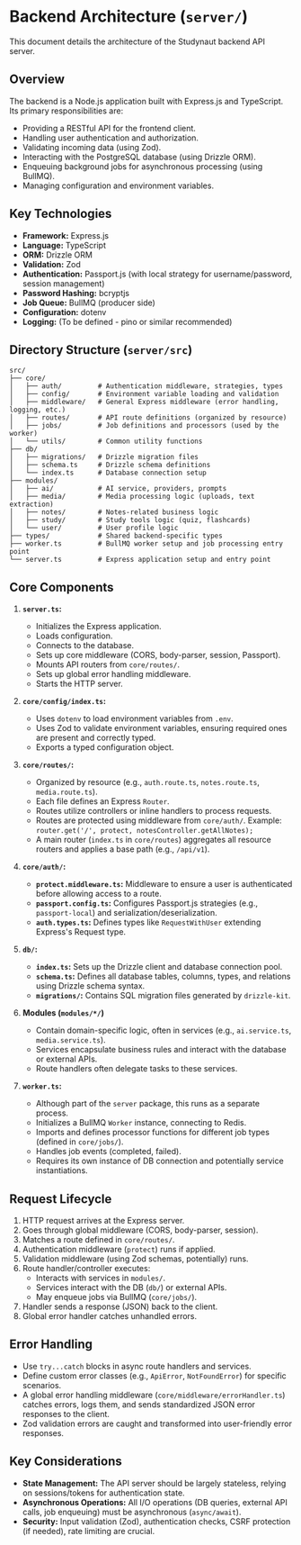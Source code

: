 # Backend Architecture (`server/`)

This document details the architecture of the Studynaut backend API server.

## Overview

The backend is a Node.js application built with Express.js and TypeScript. Its primary responsibilities are:

*   Providing a RESTful API for the frontend client.
*   Handling user authentication and authorization.
*   Validating incoming data (using Zod).
*   Interacting with the PostgreSQL database (using Drizzle ORM).
*   Enqueuing background jobs for asynchronous processing (using BullMQ).
*   Managing configuration and environment variables.

## Key Technologies

*   **Framework:** Express.js
*   **Language:** TypeScript
*   **ORM:** Drizzle ORM
*   **Validation:** Zod
*   **Authentication:** Passport.js (with local strategy for username/password, session management)
*   **Password Hashing:** bcryptjs
*   **Job Queue:** BullMQ (producer side)
*   **Configuration:** dotenv
*   **Logging:** (To be defined - pino or similar recommended)

## Directory Structure (`server/src`)

```
src/
├── core/
│   ├── auth/         # Authentication middleware, strategies, types
│   ├── config/       # Environment variable loading and validation
│   ├── middleware/   # General Express middleware (error handling, logging, etc.)
│   ├── routes/       # API route definitions (organized by resource)
│   ├── jobs/         # Job definitions and processors (used by the worker)
│   └── utils/        # Common utility functions
├── db/
│   ├── migrations/   # Drizzle migration files
│   ├── schema.ts     # Drizzle schema definitions
│   └── index.ts      # Database connection setup
├── modules/
│   ├── ai/           # AI service, providers, prompts
│   ├── media/        # Media processing logic (uploads, text extraction)
│   ├── notes/        # Notes-related business logic
│   ├── study/        # Study tools logic (quiz, flashcards)
│   └── user/         # User profile logic
├── types/            # Shared backend-specific types
├── worker.ts         # BullMQ worker setup and job processing entry point
└── server.ts         # Express application setup and entry point
```

## Core Components

1.  **`server.ts`:**
    *   Initializes the Express application.
    *   Loads configuration.
    *   Connects to the database.
    *   Sets up core middleware (CORS, body-parser, session, Passport).
    *   Mounts API routers from `core/routes/`.
    *   Sets up global error handling middleware.
    *   Starts the HTTP server.

2.  **`core/config/index.ts`:**
    *   Uses `dotenv` to load environment variables from `.env`.
    *   Uses Zod to validate environment variables, ensuring required ones are present and correctly typed.
    *   Exports a typed configuration object.

3.  **`core/routes/`:**
    *   Organized by resource (e.g., `auth.route.ts`, `notes.route.ts`, `media.route.ts`).
    *   Each file defines an Express `Router`.
    *   Routes utilize controllers or inline handlers to process requests.
    *   Routes are protected using middleware from `core/auth/`. Example: `router.get('/', protect, notesController.getAllNotes);`
    *   A main router (`index.ts` in `core/routes`) aggregates all resource routers and applies a base path (e.g., `/api/v1`).

4.  **`core/auth/`:**
    *   **`protect.middleware.ts`:** Middleware to ensure a user is authenticated before allowing access to a route.
    *   **`passport.config.ts`:** Configures Passport.js strategies (e.g., `passport-local`) and serialization/deserialization.
    *   **`auth.types.ts`:** Defines types like `RequestWithUser` extending Express's Request type.

5.  **`db/`:**
    *   **`index.ts`:** Sets up the Drizzle client and database connection pool.
    *   **`schema.ts`:** Defines all database tables, columns, types, and relations using Drizzle schema syntax.
    *   **`migrations/`:** Contains SQL migration files generated by `drizzle-kit`.

6.  **Modules (`modules/*/`)**
    *   Contain domain-specific logic, often in services (e.g., `ai.service.ts`, `media.service.ts`).
    *   Services encapsulate business rules and interact with the database or external APIs.
    *   Route handlers often delegate tasks to these services.

7.  **`worker.ts`:**
    *   Although part of the `server` package, this runs as a separate process.
    *   Initializes a BullMQ `Worker` instance, connecting to Redis.
    *   Imports and defines processor functions for different job types (defined in `core/jobs/`).
    *   Handles job events (completed, failed).
    *   Requires its own instance of DB connection and potentially service instantiations.

## Request Lifecycle

1.  HTTP request arrives at the Express server.
2.  Goes through global middleware (CORS, body-parser, session).
3.  Matches a route defined in `core/routes/`.
4.  Authentication middleware (`protect`) runs if applied.
5.  Validation middleware (using Zod schemas, potentially) runs.
6.  Route handler/controller executes:
    *   Interacts with services in `modules/`.
    *   Services interact with the DB (`db/`) or external APIs.
    *   May enqueue jobs via BullMQ (`core/jobs/`).
7.  Handler sends a response (JSON) back to the client.
8.  Global error handler catches unhandled errors.

## Error Handling

*   Use `try...catch` blocks in async route handlers and services.
*   Define custom error classes (e.g., `ApiError`, `NotFoundError`) for specific scenarios.
*   A global error handling middleware (`core/middleware/errorHandler.ts`) catches errors, logs them, and sends standardized JSON error responses to the client.
*   Zod validation errors are caught and transformed into user-friendly error responses.

## Key Considerations

*   **State Management:** The API server should be largely stateless, relying on sessions/tokens for authentication state.
*   **Asynchronous Operations:** All I/O operations (DB queries, external API calls, job enqueuing) must be asynchronous (`async/await`).
*   **Security:** Input validation (Zod), authentication checks, CSRF protection (if needed), rate limiting are crucial. 